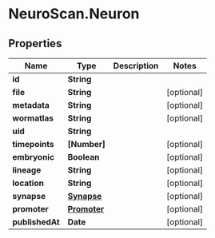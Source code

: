 # NeuroScan.Neuron

## Properties

Name | Type | Description | Notes
------------ | ------------- | ------------- | -------------
**id** | **String** |  | 
**file** | **String** |  | [optional] 
**metadata** | **String** |  | [optional] 
**wormatlas** | **String** |  | [optional] 
**uid** | **String** |  | 
**timepoints** | **[Number]** |  | [optional] 
**embryonic** | **Boolean** |  | [optional] 
**lineage** | **String** |  | [optional] 
**location** | **String** |  | [optional] 
**synapse** | [**Synapse**](Synapse.md) |  | [optional] 
**promoter** | [**Promoter**](Promoter.md) |  | [optional] 
**publishedAt** | **Date** |  | [optional] 


